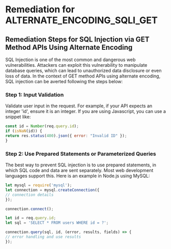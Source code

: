 # Remediation for ALTERNATE_ENCODING_SQLI_GET

## Remediation Steps for SQL Injection via GET Method APIs Using Alternate Encoding

SQL Injection is one of the most common and dangerous web vulnerabilities. Attackers can exploit this vulnerability to manipulate database queries, which can lead to unauthorized data disclosure or even loss of data. In the context of GET method APIs using alternate encoding, SQL injection can be averted following the steps below:

### Step 1: Input Validation
Validate user input in the request. For example, if your API expects an integer 'id', ensure it is an integer. If you are using Javascript, you can use a snippet like:

```javascript
const id = Number(req.query.id);
if (isNaN(id)) {
return res.status(400).json({ error: "Invalid ID" });
}
```
### Step 2: Use Prepared Statements or Parameterized Queries
The best way to prevent SQL injection is to use prepared statements, in which SQL code and data are sent separately. Most web development languages support this. Here is an example in Node.js using MySQL:

```javascript
let mysql = require('mysql');
let connection = mysql.createConnection({
// connection details
});

connection.connect();

let id = req.query.id;
let sql = 'SELECT * FROM users WHERE id = ?';

connection.query(sql, id, (error, results, fields) => {
// error handling and use results
});
```